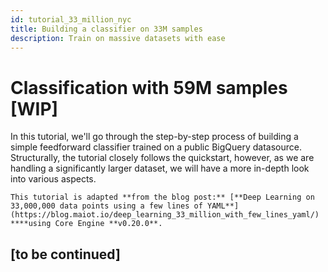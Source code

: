 ```yaml
---
id: tutorial_33_million_nyc
title: Building a classifier on 33M samples
description: Train on massive datasets with ease
---
```


# Classification with 59M samples \[WIP\]

In this tutorial, we'll go through the step-by-step process of building a simple feedforward classifier trained on a public BigQuery datasource. Structurally, the tutorial closely follows the quickstart, however, as we are handling a significantly larger dataset, we will have a more in-depth look into various aspects. 

```{note}
This tutorial is adapted **from the blog post:** [**Deep Learning on 33,000,000 data points using a few lines of YAML**](https://blog.maiot.io/deep_learning_33_million_with_few_lines_yaml/) ****using Core Engine **v0.20.0**.
```

## \[to be continued\]

